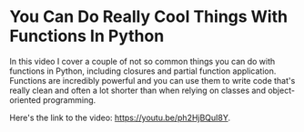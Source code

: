 # You Can Do Really Cool Things With Functions In Python

In this video I cover a couple of not so common things you can do with functions in Python, including closures and partial function application. Functions are incredibly powerful and you can use them to write code that's really clean and often a lot shorter than when relying on classes and object-oriented programming.

Here's the link to the video: https://youtu.be/ph2HjBQuI8Y.
